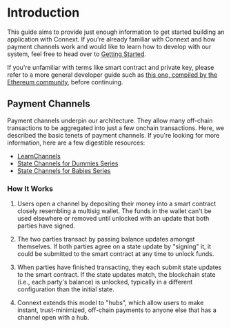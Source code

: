 # Introduction

This guide aims to provide just enough information to get started building an application with Connext. If you're already familiar with Connext and how payment channels work and would like to learn how to develop with our system, feel free to head over to [Getting Started](gettingStarted.md).

If you're unfamiliar with terms like smart contract and private key, please refer to a more general developer guide such as [this one, compiled by the Ethereum community](https://github.com/ethereum/wiki/wiki/Ethereum-Development-Tutorial), before continuing.

## Payment Channels

Payment channels underpin our architecture. They allow many off-chain transactions to be aggregated into just a few onchain transactions. Here, we described the basic tenets of payment channels. If you're looking for more information, here are a few digestible resources:

* [LearnChannels](https://learnchannels.org/)
* [State Channels for Dummies Series](https://medium.com/blockchannel/counterfactual-for-dummies-part-1-8ff164f78540)
* [State Channels for Babies Series](https://medium.com/connext/state-channels-for-babies-c39a8001d9af)

### How It Works

1. Users open a channel by depositing their money into a smart contract closely resembling a multisig wallet. The funds in the wallet can't be used elsewhere or removed until unlocked with an update that both parties have signed.

2. The two parties transact by passing balance updates amongst themselves. If both parties agree on a state update by "signing" it, it could be submitted to the smart contract at any time to unlock funds.

3. When parties have finished transacting, they each submit state updates to the smart contract. If the state updates match, the blockchain state (i.e., each party's balance) is unlocked, typically in a different configuration than the initial state.

4. Connext extends this model to "hubs", which allow users to make instant, trust-minimized, off-chain payments to anyone else that has a channel open with a hub.


